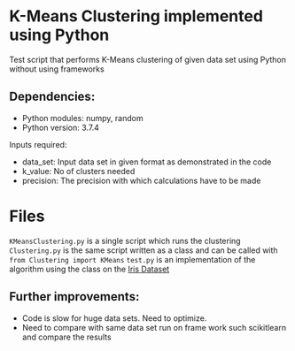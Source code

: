# K-Means Clustering implemented using Python
Test script that performs K-Means clustering of given data set using Python without using frameworks

## Dependencies:
- Python modules: numpy, random
- Python version: 3.7.4

Inputs required:
- data_set: Input data set in given format as demonstrated in the code
- k_value: No of clusters needed
- precision: The precision with which calculations have to be made

# Files
```KMeansClustering.py``` is a single script which runs the clustering<br>
```Clustering.py``` is the same script written as a class and can be called with ```from Clustering import KMeans```
```test.py``` is an implementation of the algorithm using the class on the [Iris Dataset](https://archive.ics.uci.edu/ml/datasets/iris)

## Further improvements:
- Code is slow for huge data sets. Need to optimize.
- Need to compare with same data set run on frame work such scikitlearn and compare the results
